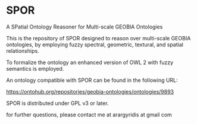 # SPOR
A SPatial Ontology Reasoner for Multi-scale GEOBIA Ontologies

This is the repository of SPOR designed to reason over multi-scale GEOBIA ontologies, by employing fuzzy spectral, geometric, textural, and spatial relationships. 

To formalize the ontology an enhanced version of OWL 2 with fuzzy semantics is employed.

An ontology compatible with SPOR can be found in the following URL:

https://ontohub.org/repositories/geobia-ontologies/ontologies/9893

SPOR is distributed under GPL v3 or later.

for further questions, please contact me at arargyridis at gmail  com 
